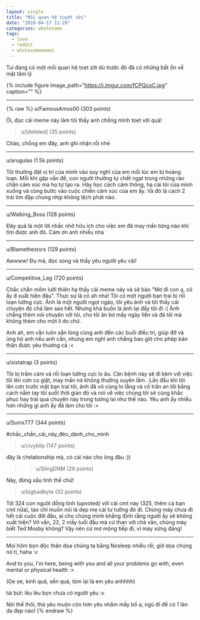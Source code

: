 ```yaml
---
layout: single
title: "Mối quan hệ tuyệt vời"
date: "2019-04-17 11:20"
categories: wholesome
tags:
  - love
  - reddit
  - wholesomememes
---
```


Tui đang có một mối quan hệ toẹt zời dù trước đó đã có những bất ổn về mặt tâm lý

{% include figure image_path="https://i.imgur.com/fCPQcoC.jpg" caption="" %}

---

{% raw %}
u/FamousAmos00 (303 points)

Ôi, đọc cái meme này làm tôi thấy anh chồng mình toẹt vời quá!

>u/[deleted] (35 points)

Chào, chồng em đây, anh ghi nhận rồi nhé

____________________

u/arugulas (1.5k points)

Tôi thường đặt vị trí của mình vào suy nghĩ của em mỗi lúc em bị hoảng loạn. Mỗi khi gặp vấn đề, con người thường tự chết ngạt trong những rào chắn cảm xúc mà họ tự tạo ra. Hãy học cách cảm thông, hạ cái tôi của mình xuống và cùng bước vào cuộc chiến cảm xúc của em ấy. Và đó là cách 2 trái tim đập chung nhịp không lệch phát nào.

____________________

u/Walking_Boss (128 points)

Đây quả là một lời nhắc nhở hữu ích cho việc em đã may mắn từng nào khi tìm được anh đó. Cám ơn anh nhiều nha

____________________

u/Blamethestxrs (129 points)

Awwww! Đụ má, đọc xong và thấy yêu người yêu vãi!

____________________

u/Competitive_Leg (720 points)

Chắc chắn mồm lưỡi thiên hạ thấy cái meme này và sẽ bảo "Mơ đi con ạ, cô ấy đ xuất hiện đâu". Thực sự là có ah nha! Tôi có một người bạn trai bị rối loạn lưỡng cực. Ảnh là một người ngọt ngào, tôi yêu ảnh và tôi thấy cái chuyện đó chả làm sao hết. Nhưng khá buồn là ảnh lại đẩy tôi đi :( Ảnh chẳng thèm nói chuyện với tôi, cho tôi ăn bơ mấy ngày liền và đá tôi mà không thèm cho một lí do chứ.

Anh ah, em vẫn luôn sẵn lòng cùng anh đến các buổi điều trị, giúp đỡ và ủng hộ anh nếu anh cần, nhưng em nghĩ anh chẳng bao giờ cho phép bản thân được yêu thương cả :<

____________________

u/sistatrap (3 points)

Tôi bị trầm cảm và rối loạn lưỡng cực lo âu. Căn bệnh này sẽ đi kèm với việc tôi lên cơn co giật, may mắn nó không thường xuyên lắm . Lần đầu khi tôi lên cơn trước mặt bạn trai tôi, ảnh đã vô cùng lo lắng và cố trấn an tôi bằng cách nắm tay tôi suốt thời gian đó và nói về việc chúng tôi sẽ cùng khắc phục hay trải qua chuyện này trong tương lai như thế nào. Yêu anh ấy nhiều hơn những gì anh ấy đã làm cho tôi :>

____________________

u/Sunix777 (344 points)

#chắc_chắn_cái_này_đéo_dành_cho_mình

>u/civyblip (147 points)

đây là r/relationship mà, có cái nào cho ông đâu :))

>>u/SlingDNM (29 points)

Này, đừng xấu tính thế chứ!

>u/bigbadbyte (32 points)

Tới 324 con người đồng tình (upvoted) với cái cmt này (325, thêm cả bạn cmt nữa), tao chỉ muốn nói là dẹp mẹ cái tư tưởng đó đi. Chúng mày chưa đi hết cái cuộc đời đâu, ai cho chúng mình khẳng định rằng người ấy sẽ không xuất hiện? Vớ vẩn, 22, 2 mấy tuổi đầu mà cứ than với chả vãn, chúng mày biết Ted Mosby không? Vậy nên cứ mơ mộng tiếp đi, vì mày xứng đáng!

____________________

Mọi hôm bọn độc thân dọa chúng ta bằng Nosleep nhiều rồi, giờ dọa chúng nó tí, haha :v

And to you, I'm here, being with you and all your problems go with, even mental or physical health :>

(Ọe ọe, kinh quá, sến quá, tóm lại là em yêu anhhhh)

tái bút: lêu lêu bọn chưa có người yêu :v

Nói thế thôi, thà yêu muộn còn hơn yêu nhầm mấy bồ ạ, ngủ đi để có 1 làn da đẹp nào!
{% endraw %}

